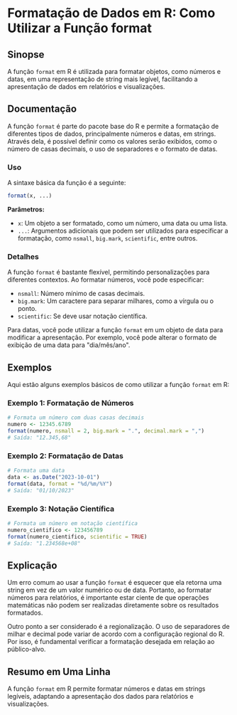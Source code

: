 <!--
Meta Description: # Formatação de Dados em R: Como Utilizar a Função format ## Sinopse A função `format` em R é utilizada para formatar objetos, como números e datas, e...
Meta Keywords: format, função, para, como, uma
-->

# Formatação de Dados em R: Como Utilizar a Função format

## Sinopse
A função `format` em R é utilizada para formatar objetos, como números e datas, em uma representação de string mais legível, facilitando a apresentação de dados em relatórios e visualizações.

## Documentação
A função `format` é parte do pacote base do R e permite a formatação de diferentes tipos de dados, principalmente números e datas, em strings. Através dela, é possível definir como os valores serão exibidos, como o número de casas decimais, o uso de separadores e o formato de datas.

### Uso
A sintaxe básica da função é a seguinte:

```R
format(x, ...)
```

**Parâmetros:**
- `x`: Um objeto a ser formatado, como um número, uma data ou uma lista.
- `...`: Argumentos adicionais que podem ser utilizados para especificar a formatação, como `nsmall`, `big.mark`, `scientific`, entre outros.

### Detalhes
A função `format` é bastante flexível, permitindo personalizações para diferentes contextos. Ao formatar números, você pode especificar:
- `nsmall`: Número mínimo de casas decimais.
- `big.mark`: Um caractere para separar milhares, como a vírgula ou o ponto.
- `scientific`: Se deve usar notação científica.

Para datas, você pode utilizar a função `format` em um objeto de data para modificar a apresentação. Por exemplo, você pode alterar o formato de exibição de uma data para "dia/mês/ano".

## Exemplos
Aqui estão alguns exemplos básicos de como utilizar a função `format` em R:

### Exemplo 1: Formatação de Números
```R
# Formata um número com duas casas decimais
numero <- 12345.6789
format(numero, nsmall = 2, big.mark = ".", decimal.mark = ",")
# Saída: "12.345,68"
```

### Exemplo 2: Formatação de Datas
```R
# Formata uma data
data <- as.Date("2023-10-01")
format(data, format = "%d/%m/%Y")
# Saída: "01/10/2023"
```

### Exemplo 3: Notação Científica
```R
# Formata um número em notação científica
numero_cientifico <- 123456789
format(numero_cientifico, scientific = TRUE)
# Saída: "1.234568e+08"
```

## Explicação
Um erro comum ao usar a função `format` é esquecer que ela retorna uma string em vez de um valor numérico ou de data. Portanto, ao formatar números para relatórios, é importante estar ciente de que operações matemáticas não podem ser realizadas diretamente sobre os resultados formatados.

Outro ponto a ser considerado é a regionalização. O uso de separadores de milhar e decimal pode variar de acordo com a configuração regional do R. Por isso, é fundamental verificar a formatação desejada em relação ao público-alvo.

## Resumo em Uma Linha
A função `format` em R permite formatar números e datas em strings legíveis, adaptando a apresentação dos dados para relatórios e visualizações.